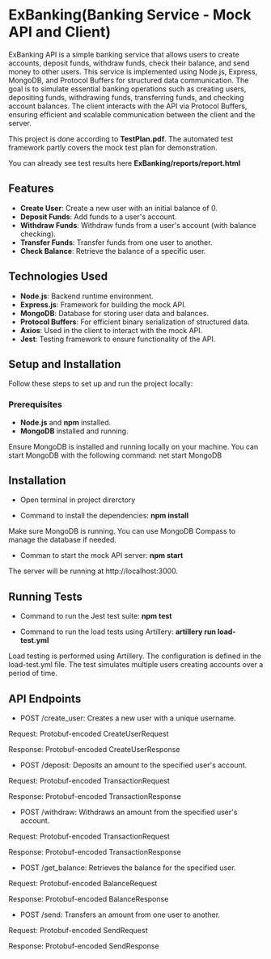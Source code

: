 # ExBanking(Banking Service - Mock API and Client)

ExBanking API is a simple banking service that allows users to create accounts, deposit funds, withdraw funds, check their balance, and send money to other users. This service is implemented using Node.js, Express, MongoDB, and Protocol Buffers for structured data communication. The goal is to simulate essential banking operations such as creating users, depositing funds, withdrawing funds, transferring funds, and checking account balances. The client interacts with the API via Protocol Buffers, ensuring efficient and scalable communication between the client and the server.

This project is done according to **TestPlan.pdf**. The automated test framework partly covers the mock test plan for demonstration.

You can already see test results here **ExBanking/reports/report.html**

## Features

- **Create User**: Create a new user with an initial balance of 0.
- **Deposit Funds**: Add funds to a user's account.
- **Withdraw Funds**: Withdraw funds from a user's account (with balance checking).
- **Transfer Funds**: Transfer funds from one user to another.
- **Check Balance**: Retrieve the balance of a specific user.

## Technologies Used

- **Node.js**: Backend runtime environment.
- **Express.js**: Framework for building the mock API.
- **MongoDB**: Database for storing user data and balances.
- **Protocol Buffers**: For efficient binary serialization of structured data.
- **Axios**: Used in the client to interact with the mock API.
- **Jest**: Testing framework to ensure functionality of the API.

## Setup and Installation

Follow these steps to set up and run the project locally:

### Prerequisites

- **Node.js** and **npm** installed.
- **MongoDB** installed and running.

Ensure MongoDB is installed and running locally on your machine. You can start MongoDB with the following command:
net start MongoDB

## Installation
- Open terminal in project direrctory

- Command to install the dependencies:
**npm install**

Make sure MongoDB is running. You can use MongoDB Compass to manage the database if needed.

- Comman to start the mock API server:
**npm start**

The server will be running at http://localhost:3000.

## Running Tests
- Command to run the Jest test suite:
**npm test**

- Command to run the load tests using Artillery:
**artillery run load-test.yml**

Load testing is performed using Artillery. The configuration is defined in the load-test.yml file. The test simulates multiple users creating accounts over a period of time.

## API Endpoints
- POST /create_user: Creates a new user with a unique username.

Request: Protobuf-encoded CreateUserRequest

Response: Protobuf-encoded CreateUserResponse


- POST /deposit: Deposits an amount to the specified user's account.

Request: Protobuf-encoded TransactionRequest

Response: Protobuf-encoded TransactionResponse


- POST /withdraw: Withdraws an amount from the specified user's account.

Request: Protobuf-encoded TransactionRequest

Response: Protobuf-encoded TransactionResponse


- POST /get_balance: Retrieves the balance for the specified user.

Request: Protobuf-encoded BalanceRequest

Response: Protobuf-encoded BalanceResponse


- POST /send: Transfers an amount from one user to another.

Request: Protobuf-encoded SendRequest

Response: Protobuf-encoded SendResponse
